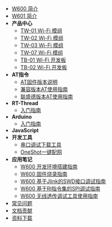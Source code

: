 * [W600 简介](product/w600.md)
* [W601 简介](product/w601.md)
* **产品中心**
  * [TW-01 Wi-Fi 模组](product/tw-01.md)
  * [TW-02 Wi-Fi 模组](product/tw-02.md)
  * [TW-03 Wi-Fi 模组](product/tw-03.md)
  * [TW-07 Wi-Fi 模组](product/tw-07.md)
  * [TB-01 Wi-Fi 开发板](product/tb-01.md)
  * [TB-02 Wi-Fi 开发板](product/tb-02.md)
* **AT指令**
  * [AT固件版本说明](at/version.md)
  * [兼容版本AT使用指南](at/esp-start.md)
  * [联盛德版本AT使用指南](at/wm-start.md)
* **RT-Thread**
  * [入门指南](rt-thread/start.md)
* **Arduino**
  * [入门指南](arduino/start.md)
* **JavaScript**
* **开发工具**
  * [串口调试下载工具](tools/serial.md)
  * [OneShot一键配网](tools/oneshot.md)
* **应用笔记**
  * [W600 开发环境搭建指南](app/ide.md)
  * [W600 固件烧录指南](app/download.md)
  * [W600 基于Jlink的SWD接口调试指南](app/swd.md)
  * [W600 基于RI指令集的SPI调试指南](app/spi.md)
  * [W600 无线透传调试工具使用指南](app/trans.md)
* [常见问题](faq/index.md)
* [文档贡献](CONTRIBUTING.md)
* [资料下载](https://download.w600.fun/)


